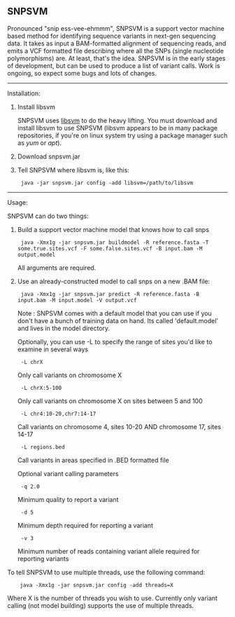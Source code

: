 SNPSVM 
------
Pronounced "snip ess-vee-ehmmm",  SNPSVM is a support vector machine based method for identifying sequence variants in next-gen sequencing data. It takes as input a BAM-formatted alignment of sequencing reads, and emits a VCF formatted file describing where all the SNPs (single nucleotide polymorphisms) are. At least, that's the idea. 
 SNPSVM is in the early stages of development, but can be used to produce a list of variant calls. Work is ongoing, so expect some bugs and lots of changes. 

-----
Installation:

1. Install libsvm

	SNPSVM uses [libsvm](http://www.csie.ntu.edu.tw/~cjlin/libsvm/) to do the heavy lifting. You must download and install libsvm to use SNPSVM (libsvm appears to be in many package repositories, if you're on linux system try using a package manager such as *yum* or *apt*).

2. Download snpsvm.jar 

3. Tell SNPSVM where libsvm is, like this:

		java -jar snpsvm.jar config -add libsvm=/path/to/libsvm

------
Usage:

SNPSVM can do two things:

1. Build a support vector machine model that knows how to call snps

		java -Xmx1g -jar snpsvm.jar buildmodel -R reference.fasta -T some.true.sites.vcf -F some.false.sites.vcf -B input.bam -M output.model


	All arguments are required. 


2. Use an already-constructed model to call snps on a new .BAM file:

		java -Xmx1g -jar snpsvm.jar predict -R reference.fasta -B input.bam -M input.model -V output.vcf

	Note : SNPSVM comes with a default model that you can use if you don't have a bunch of training data on hand. Its called 'default.model' and lives in the model directory. 

	Optionally, you can use -L to specify the range of sites you'd like to examine in several ways

		-L chrX                   
	Only call variants on chromosome X

		-L chrX:5-100
	Only call variants on chromosome X on sites between 5 and 100

		-L chr4:10-20,chr7:14-17
	Call variants on chromosome 4, sites 10-20 AND chromosome 17, sites 14-17

		-L regions.bed
	Call variants in areas specified in .BED formatted file
	
	Optional variant calling parameters
	
		-q 2.0
	Minimum quality to report a variant
	
		-d 5
	Minimum depth required for reporting a variant
	
		-v 3
	Minimum number of reads containing variant allele required for reporting variants
		
	


To tell SNPSVM to use multiple threads, use the following command:

		java -Xmx1g -jar snpsvm.jar config -add threads=X
Where X is the number of threads you wish to use. Currently only variant calling (not model building) supports the use of multiple threads.

